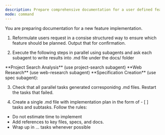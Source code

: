 ```yaml
---
description: Prepare comprehensive documentation for a user defined feature
mode: command
---
```


You are preparing documentation for a new feature implementation.

1. Reformulate users request in a consise structured way to ensure which feature should be planned.
Output that for confirmation.

2. Execute the following steps in parallel using subagents and ask each subagent to write results into .md file under the docs/<feature-name> folder
<parallel tasks>
  **Project Search Analysis** (use project-search subagent)
  **Web Research** (use web-research subagent)
  **Specification Creation** (use spec subagent):
</parallel tasks>

3. Check that all parallel tasks generated corresponidng .md files. Restart the tasks that failed.

4. Create a single .md file with implementation plan in the form of - [ ] tasks and subtasks. Follow the rules:
  - Do not estimate time to implement
  - Add references to key files, specs, and docs.
  - Wrap up in <parallel>...</parallel> tasks whenever possible
